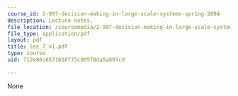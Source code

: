 ```yaml
---
course_id: 2-997-decision-making-in-large-scale-systems-spring-2004
description: Lecture notes.
file_location: /coursemedia/2-997-decision-making-in-large-scale-systems-spring-2004/712e86c6571618f73c085f8da5a897cd_lec_7_v1.pdf
file_type: application/pdf
layout: pdf
title: lec_7_v1.pdf
type: course
uid: 712e86c6571618f73c085f8da5a897cd

---
```

None